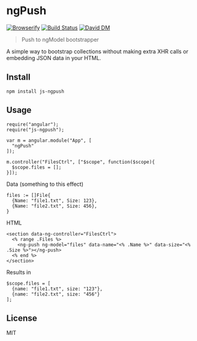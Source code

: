 # ngPush

[![Browserify](https://img.shields.io/badge/browserify-only-ff69b4.svg)](https://img.shields.io/badge/browserify-only-ff69b4.svg)
[![Build Status](https://travis-ci.org/nowk/js-ngpush.svg?branch=master)](https://travis-ci.org/nowk/js-ngpush)
[![David DM](https://david-dm.org/nowk/js-ngpush.png)](https://david-dm.org/nowk/js-ngpush)

> Push to ngModel bootstrapper

A simple way to bootstrap collections without making extra XHR calls or embedding JSON data in your HTML.


## Install

    npm install js-ngpush

## Usage

    require("angular");
    require("js-ngpush");

    var m = angular.module("App", [
      "ngPush"
    ]);

    m.controller("FilesCtrl", ["$scope", function($scope){
      $scope.files = [];
    }]);

Data (something to this effect)

    files := []File{
      {Name: "file1.txt", Size: 123},
      {Name: "file2.txt", Size: 456},
    }

HTML

    <section data-ng-controller="FilesCtrl">
      <% range .Files %>
        <ng-push ng-model="files" data-name="<% .Name %>" data-size="<% .Size %>"></ng-push>
      <% end %>
    </section>

Results in

    $scope.files = [
      {name: "file1.txt", size: "123"},
      {name: "file2.txt", size: "456"}
    ];

## License

MIT
